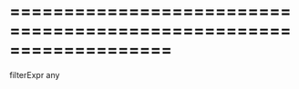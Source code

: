<!--**
/*-------------------------------------------
    Auto-generated file. Do not modify.
-------------------------------------------

**-->
===================================================================
===================================================================

<!--shortDescription-->

<!--/shortDescription-->

<!--paramName1-->filterExpr<!--/paramName1-->
<!--paramType1-->any<!--/paramType1-->
<!--paramDescription1-->

<!--/paramDescription1-->

<!--fullDescription-->

<!--/fullDescription-->